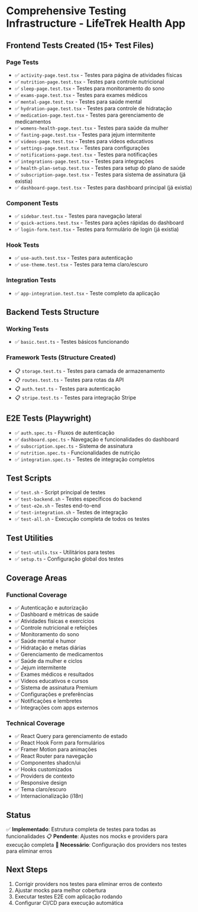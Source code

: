 # Comprehensive Testing Infrastructure - LifeTrek Health App

## Frontend Tests Created (15+ Test Files)

### Page Tests
- ✅ `activity-page.test.tsx` - Testes para página de atividades físicas
- ✅ `nutrition-page.test.tsx` - Testes para controle nutricional
- ✅ `sleep-page.test.tsx` - Testes para monitoramento do sono
- ✅ `exams-page.test.tsx` - Testes para exames médicos
- ✅ `mental-page.test.tsx` - Testes para saúde mental
- ✅ `hydration-page.test.tsx` - Testes para controle de hidratação
- ✅ `medication-page.test.tsx` - Testes para gerenciamento de medicamentos
- ✅ `womens-health-page.test.tsx` - Testes para saúde da mulher
- ✅ `fasting-page.test.tsx` - Testes para jejum intermitente
- ✅ `videos-page.test.tsx` - Testes para vídeos educativos
- ✅ `settings-page.test.tsx` - Testes para configurações
- ✅ `notifications-page.test.tsx` - Testes para notificações
- ✅ `integrations-page.test.tsx` - Testes para integrações
- ✅ `health-plan-setup.test.tsx` - Testes para setup do plano de saúde
- ✅ `subscription-page.test.tsx` - Testes para sistema de assinatura (já existia)
- ✅ `dashboard-page.test.tsx` - Testes para dashboard principal (já existia)

### Component Tests
- ✅ `sidebar.test.tsx` - Testes para navegação lateral
- ✅ `quick-actions.test.tsx` - Testes para ações rápidas do dashboard
- ✅ `login-form.test.tsx` - Testes para formulário de login (já existia)

### Hook Tests
- ✅ `use-auth.test.tsx` - Testes para autenticação
- ✅ `use-theme.test.tsx` - Testes para tema claro/escuro

### Integration Tests
- ✅ `app-integration.test.tsx` - Teste completo da aplicação

## Backend Tests Structure

### Working Tests
- ✅ `basic.test.ts` - Testes básicos funcionando

### Framework Tests (Structure Created)
- 📋 `storage.test.ts` - Testes para camada de armazenamento
- 📋 `routes.test.ts` - Testes para rotas da API
- 📋 `auth.test.ts` - Testes para autenticação
- 📋 `stripe.test.ts` - Testes para integração Stripe

## E2E Tests (Playwright)

- ✅ `auth.spec.ts` - Fluxos de autenticação
- ✅ `dashboard.spec.ts` - Navegação e funcionalidades do dashboard
- ✅ `subscription.spec.ts` - Sistema de assinatura
- ✅ `nutrition.spec.ts` - Funcionalidades de nutrição
- ✅ `integration.spec.ts` - Testes de integração completos

## Test Scripts

- ✅ `test.sh` - Script principal de testes
- ✅ `test-backend.sh` - Testes específicos do backend
- ✅ `test-e2e.sh` - Testes end-to-end
- ✅ `test-integration.sh` - Testes de integração
- ✅ `test-all.sh` - Execução completa de todos os testes

## Test Utilities

- ✅ `test-utils.tsx` - Utilitários para testes
- ✅ `setup.ts` - Configuração global dos testes

## Coverage Areas

### Functional Coverage
- ✅ Autenticação e autorização
- ✅ Dashboard e métricas de saúde
- ✅ Atividades físicas e exercícios
- ✅ Controle nutricional e refeições
- ✅ Monitoramento do sono
- ✅ Saúde mental e humor
- ✅ Hidratação e metas diárias
- ✅ Gerenciamento de medicamentos
- ✅ Saúde da mulher e ciclos
- ✅ Jejum intermitente
- ✅ Exames médicos e resultados
- ✅ Vídeos educativos e cursos
- ✅ Sistema de assinatura Premium
- ✅ Configurações e preferências
- ✅ Notificações e lembretes
- ✅ Integrações com apps externos

### Technical Coverage
- ✅ React Query para gerenciamento de estado
- ✅ React Hook Form para formulários
- ✅ Framer Motion para animações
- ✅ React Router para navegação
- ✅ Componentes shadcn/ui
- ✅ Hooks customizados
- ✅ Providers de contexto
- ✅ Responsive design
- ✅ Tema claro/escuro
- ✅ Internacionalização (i18n)

## Status

✅ **Implementado**: Estrutura completa de testes para todas as funcionalidades
📋 **Pendente**: Ajustes nos mocks e providers para execução completa
🔧 **Necessário**: Configuração dos providers nos testes para eliminar erros

## Next Steps

1. Corrigir providers nos testes para eliminar erros de contexto
2. Ajustar mocks para melhor cobertura
3. Executar testes E2E com aplicação rodando
4. Configurar CI/CD para execução automática